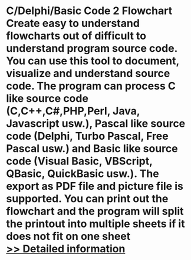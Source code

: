 # C/Delphi/Basic Code 2 Flowchart<br />Create easy to understand flowcharts out of difficult to understand program source code. You can use this tool to document, visualize and understand source code. The program can process C like source code (C,C++,C#,PHP,Perl, Java, Javascript usw.), Pascal like source code (Delphi, Turbo Pascal, Free Pascal usw.) and Basic like source code (Visual Basic, VBScript, QBasic, QuickBasic usw.). The export as PDF file and picture file is supported. You can print out the flowchart and the program will split the printout into multiple sheets if it does not fit on one sheet<br />[>> Detailed information](https://secure.shareit.com/shareit/product.html?productid=300147583&affiliateid=200057808)